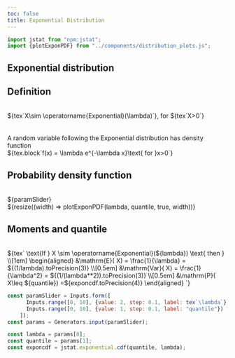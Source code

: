 ```yaml
---
toc: false
title: Exponential Distribution
---
```


```js
import jstat from "npm:jstat";
import {plotExponPDF} from "../components/distribution_plots.js";
```

## Exponential distribution

<div class="grid grid-cols-2">
  <div class="card">
    <h2><b>Definition</b></h2><br>
    ${tex`X\sim \operatorname{Exponential}(\lambda)`}, for ${tex`X>0`}
    <br><br><br>
    A random variable following the Exponential distribution has density function
    <br>
    ${tex.block`f(x) = \lambda e^{-\lambda x}\text{ for }x>0`}
  </div>
  <div class="card grid-rowspan-2">
    <h2><b>Probability density function</b></h2><br>
    ${paramSlider}<br>
    ${resize((width) => plotExponPDF(lambda, quantile, true, width))}
  </div>
  <div class="card">
    <h2><b>Moments and quantile</b></h2><br>
    ${tex`
    \text{If } X \sim \operatorname{Exponential}(${lambda}) \text{ then } \\[1em] 
    \begin{aligned}
        &\mathrm{E}( X) =  \frac{1}{\lambda} = ${(1/lambda).toPrecision(3)} \\[0.5em]
        &\mathrm{Var}( X) =  \frac{1}{\lambda^2}  = ${(1/(lambda**2)).toPrecision(3)} \\[0.5em]
        &\mathrm{P}( X\leq ${quantile}) =${exponcdf.toPrecision(4)}
    \end{aligned}
    `}
  </div>
</div>

```js
const paramSlider = Inputs.form([
      Inputs.range([0, 10], {value: 2, step: 0.1, label: tex`\lambda`}),
      Inputs.range([0, 10], {value: 1, step: 0.1, label: "quantile"})
    ]);
const params = Generators.input(paramSlider);
```

```js
const lambda = params[0];
const quantile = params[1];
const exponcdf = jstat.exponential.cdf(quantile, lambda);
```

